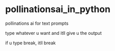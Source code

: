 # pollinationsai_in_python
pollinations ai for text prompts

type whatever u want and itll give u the output

if u type break, itll break
